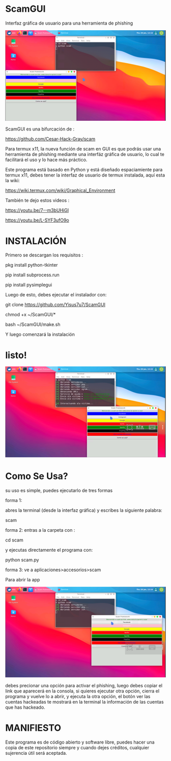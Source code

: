 # ScamGUI
Interfaz gráfica de usuario para una herramienta de phishing

![imagen 1](./Screenshot_20210128-121418.png)

ScamGUI es una bifurcación de :

https://github.com/Cesar-Hack-Gray/scam

Para termux x11, la nueva función de scam en
GUI es que podrás usar una herramienta de phishing 
mediante una interfáz gráfica de usuario, lo cual
te facilitará el uso y lo hace más práctico. 

Este programa está basado en Python y está diseñado 
espaciamiente para termux x11, debes tener la interfaz
de usuario de termux instalada, aquí esta la wiki:

https://wiki.termux.com/wiki/Graphical_Environment

También te dejo estos videos :

https://youtu.be/7--m3bUHiGI

https://youtu.be/L-SYF3ufO9o

# INSTALACIÓN 

Primero se descargan los requisitos :

pkg install python-tkinter

pip install subprocess.run 

pip install pysimplegui 

Luego de esto, debes ejecutar el instalador con:

git clone https://github.com/Yisus7u7/ScamGUI 

chmod +x ~/ScamGUI/*

bash ~/ScamGUI/make.sh

Y luego comenzará la instalación 


# listo! 

![imagen 2](./Screenshot_20210128-121529.png) 

# Como Se Usa? 

su uso es simple, puedes ejecutarlo de tres formas

forma 1:

abres la terminal (desde la interfaz gráfica) 
y escribes la siguiente palabra:

scam

forma 2: entras a la carpeta con :

cd scam

y ejecutas directamente el programa con:

python scam.py

forma 3: ve a aplicaciones>accesorios>scam

Para abrir la app 

![imagen3](./Screenshot_20210128-121452.png)

debes precionar una opción para activar el phishing, 
luego debes copiar el link que aparecerá en la
consola, si quieres ejecutar otra opción, cierra
el programa y vuelve lo a abrir, y ejecuta la otra
opción, el botón  ver las cuentas hackeadas te
mostrará en la terminal la información de las 
cuentas que has hackeado. 

# MANIFIESTO
Este programa es de código abierto y software 
libre, puedes hacer una copia de este repositorio 
siempre y cuando dejes créditos, cualquier sujerencia 
útil será aceptada. 





